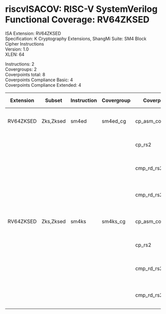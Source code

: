 # riscvISACOV: RISC-V SystemVerilog Functional Coverage: RV64ZKSED

ISA Extension: RV64ZKSED  
Specification: K Cryptography Extensions, ShangMi Suite: SM4 Block Cipher Instructions  
Version:       1.0  
XLEN:          64  

Instructions:  2  
Covergroups:   2  
Coverpoints total:   8  
Coverpoints Compliance Basic:  4  
Coverpoints Compliance Extended:  4  

| Extension | Subset | Instruction| Covergroup | Coverpoint     | Coverpoint Description | Coverpoint Level  |
| ----------| ------ | ---------- | ---------- | -------------- | ---------------------- | ----------------- |
| RV64ZKSED             |      Zks,Zksed |      sm4ed |    sm4ed_cg | cp_asm_count | Number of times instruction is executed | Compliance Basic
|                       |                |            |             |      cp_rs2 | RS2 (GPR) register assignment | Compliance Basic
|                       |                |            |             | cmp_rd_rs2_eq | Compare RD and RS2 register assignment | Compliance Extended
|                       |                |            |             | cmp_rd_rs2_eqval | Compare RD and RS2 register values | Compliance Extended
| RV64ZKSED             |      Zks,Zksed |      sm4ks |    sm4ks_cg | cp_asm_count | Number of times instruction is executed | Compliance Basic
|                       |                |            |             |      cp_rs2 | RS2 (GPR) register assignment | Compliance Basic
|                       |                |            |             | cmp_rd_rs2_eq | Compare RD and RS2 register assignment | Compliance Extended
|                       |                |            |             | cmp_rd_rs2_eqval | Compare RD and RS2 register values | Compliance Extended


